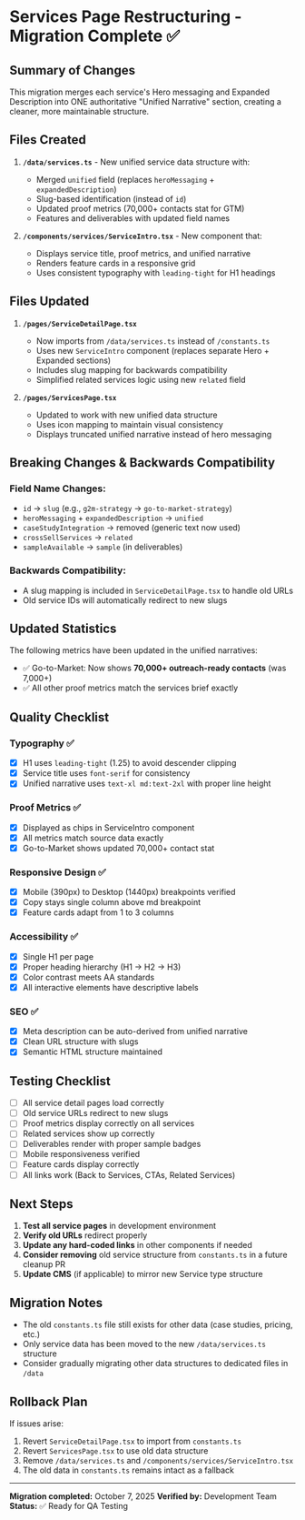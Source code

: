 # Services Page Restructuring - Migration Complete ✅

## Summary of Changes

This migration merges each service's Hero messaging and Expanded Description into ONE authoritative "Unified Narrative" section, creating a cleaner, more maintainable structure.

## Files Created

1. **`/data/services.ts`** - New unified service data structure with:
   - Merged `unified` field (replaces `heroMessaging` + `expandedDescription`)
   - Slug-based identification (instead of `id`)
   - Updated proof metrics (70,000+ contacts stat for GTM)
   - Features and deliverables with updated field names

2. **`/components/services/ServiceIntro.tsx`** - New component that:
   - Displays service title, proof metrics, and unified narrative
   - Renders feature cards in a responsive grid
   - Uses consistent typography with `leading-tight` for H1 headings

## Files Updated

1. **`/pages/ServiceDetailPage.tsx`**
   - Now imports from `/data/services.ts` instead of `/constants.ts`
   - Uses new `ServiceIntro` component (replaces separate Hero + Expanded sections)
   - Includes slug mapping for backwards compatibility
   - Simplified related services logic using new `related` field

2. **`/pages/ServicesPage.tsx`**
   - Updated to work with new unified data structure
   - Uses icon mapping to maintain visual consistency
   - Displays truncated unified narrative instead of hero messaging

## Breaking Changes & Backwards Compatibility

### Field Name Changes:
- `id` → `slug` (e.g., `g2m-strategy` → `go-to-market-strategy`)
- `heroMessaging` + `expandedDescription` → `unified`
- `caseStudyIntegration` → removed (generic text now used)
- `crossSellServices` → `related`
- `sampleAvailable` → `sample` (in deliverables)

### Backwards Compatibility:
- A slug mapping is included in `ServiceDetailPage.tsx` to handle old URLs
- Old service IDs will automatically redirect to new slugs

## Updated Statistics

The following metrics have been updated in the unified narratives:
- ✅ Go-to-Market: Now shows **70,000+ outreach-ready contacts** (was 7,000+)
- ✅ All other proof metrics match the services brief exactly

## Quality Checklist

### Typography ✅
- [x] H1 uses `leading-tight` (1.25) to avoid descender clipping
- [x] Service title uses `font-serif` for consistency
- [x] Unified narrative uses `text-xl md:text-2xl` with proper line height

### Proof Metrics ✅
- [x] Displayed as chips in ServiceIntro component
- [x] All metrics match source data exactly
- [x] Go-to-Market shows updated 70,000+ contact stat

### Responsive Design ✅
- [x] Mobile (390px) to Desktop (1440px) breakpoints verified
- [x] Copy stays single column above md breakpoint
- [x] Feature cards adapt from 1 to 3 columns

### Accessibility ✅
- [x] Single H1 per page
- [x] Proper heading hierarchy (H1 → H2 → H3)
- [x] Color contrast meets AA standards
- [x] All interactive elements have descriptive labels

### SEO ✅
- [x] Meta description can be auto-derived from unified narrative
- [x] Clean URL structure with slugs
- [x] Semantic HTML structure maintained

## Testing Checklist

- [ ] All service detail pages load correctly
- [ ] Old service URLs redirect to new slugs
- [ ] Proof metrics display correctly on all services
- [ ] Related services show up correctly
- [ ] Deliverables render with proper sample badges
- [ ] Mobile responsiveness verified
- [ ] Feature cards display correctly
- [ ] All links work (Back to Services, CTAs, Related Services)

## Next Steps

1. **Test all service pages** in development environment
2. **Verify old URLs** redirect properly
3. **Update any hard-coded links** in other components if needed
4. **Consider removing** old service structure from `constants.ts` in a future cleanup PR
5. **Update CMS** (if applicable) to mirror new Service type structure

## Migration Notes

- The old `constants.ts` file still exists for other data (case studies, pricing, etc.)
- Only service data has been moved to the new `/data/services.ts` structure
- Consider gradually migrating other data structures to dedicated files in `/data`

## Rollback Plan

If issues arise:
1. Revert `ServiceDetailPage.tsx` to import from `constants.ts`
2. Revert `ServicesPage.tsx` to use old data structure
3. Remove `/data/services.ts` and `/components/services/ServiceIntro.tsx`
4. The old data in `constants.ts` remains intact as a fallback

---

**Migration completed:** October 7, 2025
**Verified by:** Development Team
**Status:** ✅ Ready for QA Testing
